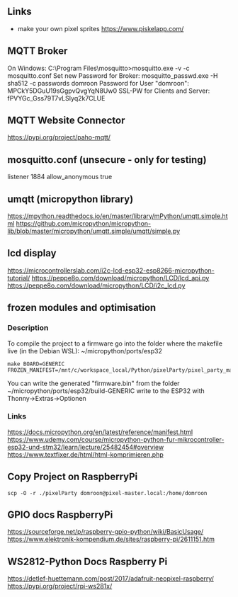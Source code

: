 ## Links

- make your own pixel sprites https://www.piskelapp.com/

## MQTT Broker

On Windows:
C:\Program Files\mosquitto>mosquitto.exe -v -c mosquitto.conf
Set new Password for Broker: mosquitto_passwd.exe -H sha512 -c passwords domroon
Password for User "domroon": MPCkY5DGuU19sGgpvQvgYqN8Uw0
SSL-PW for Clients and Server: fPVYGc_Gss79T7vLSIyq2k7CLUE

## MQTT Website Connector

https://pypi.org/project/paho-mqtt/

## mosquitto.conf (unsecure - only for testing)

listener 1884
allow_anonymous true

## umqtt (micropython library)

https://mpython.readthedocs.io/en/master/library/mPython/umqtt.simple.html
https://github.com/micropython/micropython-lib/blob/master/micropython/umqtt.simple/umqtt/simple.py

## lcd display

https://microcontrollerslab.com/i2c-lcd-esp32-esp8266-micropython-tutorial/
https://peppe8o.com/download/micropython/LCD/lcd_api.py
https://peppe8o.com/download/micropython/LCD/i2c_lcd.py

## frozen modules and optimisation

### Description

To compile the project to a firmware go into the folder where the makefile live
(in the Debian WSL): ~/micropython/ports/esp32

    make BOARD=GENERIC FROZEN_MANIFEST=/mnt/c/workspace_local/Python/pixelParty/pixel_party_master/manifest.py

You can write the generated "firmware.bin" from the folder ~/micropython/ports/esp32/build-GENERIC write to the ESP32 with Thonny->Extras->Optionen

### Links

https://docs.micropython.org/en/latest/reference/manifest.html
https://www.udemy.com/course/micropython-python-fur-mikrocontroller-esp32-und-stm32/learn/lecture/25482454#overview
https://www.textfixer.de/html/html-komprimieren.php

## Copy Project on RaspberryPi

    scp -O -r ./pixelParty domroon@pixel-master.local:/home/domroon


## GPIO docs RaspberryPi

https://sourceforge.net/p/raspberry-gpio-python/wiki/BasicUsage/
https://www.elektronik-kompendium.de/sites/raspberry-pi/2611151.htm


## WS2812-Python Docs Raspberry Pi

https://detlef-huettemann.com/post/2017/adafruit-neopixel-raspberry/
https://pypi.org/project/rpi-ws281x/
